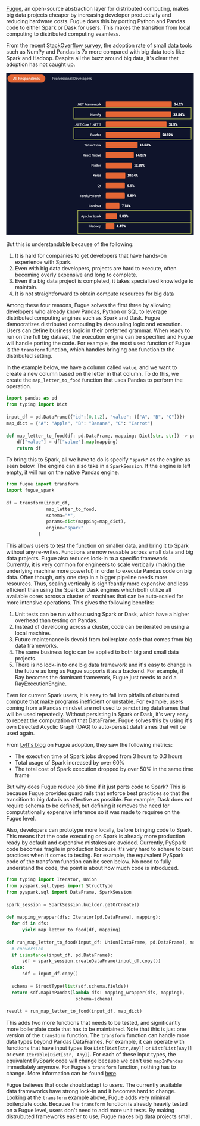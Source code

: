 [Fugue](https://github.com/fugue-project/fugue/), an open-source abstraction layer for distributed computing, makes big data projects cheaper by increasing developer productivity and reducing hardware costs. Fugue does this by porting Python and Pandas code to either Spark or Dask for users. This makes the transition from local computing to distributed computing seamless.

From the recent [StackOverflow survey](https://insights.stackoverflow.com/survey/2021#section-most-popular-technologies-other-frameworks-and-libraries), the adoption rate of small data tools such as NumPy and Pandas is 7x more compared with big data tools like Spark and Hadoop. Despite all the buzz around big data, it's clear that adoption has not caught up.

![StackOverflow](stackoverflow.png)

But this is understandable because of the following:

1. It is hard for companies to get developers that have hands-on experience with Spark.
2. Even with big data developers, projects are hard to execute, often becoming overly expensive and long to complete.
3. Even if a big data project is completed, it takes specialized knowledge to maintain.
4. It is not straightforward to obtain compute resources for big data

Among these four reasons, Fugue solves the first three by allowing developers who already know Pandas, Python or SQL to leverage distributed computing engines such as Spark and Dask. Fugue democratizes distributed computing by decoupling logic and execution. Users can define business logic in their preferred grammar. When ready to run on the full big dataset, the execution engine can be specified and Fugue will handle porting the code. For example, the most used function of Fugue is the `transform` function, which handles bringing one function to the distributed setting.

In the example below, we have a column called `value`, and we want to create a new column based on the letter in that column. To do this, we create the `map_letter_to_food` function that uses Pandas to perform the operation.

```python
import pandas as pd
from typing import Dict

input_df = pd.DataFrame({"id":[0,1,2], "value": (["A", "B", "C"])})
map_dict = {"A": "Apple", "B": "Banana", "C": "Carrot"}

def map_letter_to_food(df: pd.DataFrame, mapping: Dict[str, str]) -> pd.DataFrame:
    df["value"] = df["value"].map(mapping)
    return df
```

To bring this to Spark, all we have to do is specify `"spark"` as the engine as seen below. The engine can also take in a `SparkSession`. If the engine is left empty, it will run on the native Pandas engine.

```python
from fugue import transform
import fugue_spark

df = transform(input_df,
               map_letter_to_food,
               schema="*",
               params=dict(mapping=map_dict),
               engine="spark"
            )
```

This allows users to test the function on smaller data, and bring it to Spark without any re-writes. Functions are now reusable across small data and big data projects. Fugue also reduces lock-in to a specific framework. Currently, it is very common for engineers to scale vertically (making the underlying machine more powerful) in order to execute Pandas code on big data. Often though, only one step in a bigger pipeline needs more resources. Thus, scaling vertically is signifcantly more expensive and less efficient than using the Spark or Dask engines which both utilize all available cores across a cluster of machines that can be auto-scaled for more intensive operations. This gives the following benefits:

1. Unit tests can be run without using Spark or Dask, which have a higher overhead than testing on Pandas.
2. Instead of developing across a cluster, code can be iterated on using a local machine.
3. Future maintenance is devoid from boilerplate code that comes from big data frameworks.
4. The same business logic can be applied to both big and small data projects.
5. There is no lock-in to one big data framework and it's easy to change in the future as long as Fugue supports it as a backend. For example, if Ray becomes the dominant framework, Fugue just needs to add a RayExecutionEngine.

Even for current Spark users, it is easy to fall into pitfalls of distributed compute that make programs inefficient or unstable. For example, users coming from a Pandas mindset are not used to `persisting` dataframes that will be used repeatedly. Without persisting in Spark or Dask, it's very easy to repeat the computation of that DataFrame. Fugue solves this by using it's own Directed Acyclic Graph (DAG) to auto-persist dataframes that will be used again.

From [Lyft's blog](https://eng.lyft.com/how-lyftlearn-democratizes-distributed-compute-through-kubernetes-spark-and-fugue-c0875b97c3d9) on Fugue adoption, they saw the following metrics:

* The execution time of Spark jobs dropped from 3 hours to 0.3 hours
* Total usage of Spark increased by over 60%
* The total cost of Spark execution dropped by over 50% in the same time frame

But why does Fugue reduce job time if it just ports code to Spark? This is because Fugue provides guard rails that enforce best practices so that the transition to big data is as effective as possible. For example, Dask does not require schema to be defined, but defining it removes the need for computationally expensive inference so it was made to requiree on the Fugue level.

Also, developers can prototype more locally, before bringing code to Spark. This means that the code executing on Spark is already more production ready by default and expensive mistakes are avoided. Currently, PySpark code becomes fragile in production because it's very hard to adhere to best practices when it comes to testing. For example, the equivalent PySpark code of the transform function can be seen below. No need to fully understand the code, the point is about how much code is introduced.

```python
from typing import Iterator, Union
from pyspark.sql.types import StructType
from pyspark.sql import DataFrame, SparkSession

spark_session = SparkSession.builder.getOrCreate()

def mapping_wrapper(dfs: Iterator[pd.DataFrame], mapping):
  for df in dfs:
      yield map_letter_to_food(df, mapping)

def run_map_letter_to_food(input_df: Union[DataFrame, pd.DataFrame], mapping):
  # conversion
  if isinstance(input_df, pd.DataFrame):
      sdf = spark_session.createDataFrame(input_df.copy())
  else:
      sdf = input_df.copy()

  schema = StructType(list(sdf.schema.fields))
  return sdf.mapInPandas(lambda dfs: mapping_wrapper(dfs, mapping),
                          schema=schema)

result = run_map_letter_to_food(input_df, map_dict)
```

This adds two more functions that needs to be tested, and significantly more boilerplate code that has to be maintained. Note that this is just one version of the `transform` function. The `transform` function can handle more data types beyond Pandas DataFrames. For example, it can operate with functions that have input types like `List[Dict[str,Any]]` or `List[List[Any]]` or even `Iterable[Dict[str, Any]]`. For each of these input types, the equivalent PySpark code will change because we can't use `mapInPandas` immediately anymore. For Fugue's `transform` function, nothing has to change. More information can be found [here](https://fugue-tutorials.readthedocs.io/tutorials/beginner/type_flexibility.html).

Fugue believes that code should adapt to users. The currently available data frameworks have strong lock-in and it becomes hard to change. Looking at the `transform` example above, Fugue adds very minimal boilerplate code. Because the `transform` function is already heavily tested on a Fugue level, users don't need to add more unit tests. By making distrubuted frameworks easier to use, Fugue makes big data projects small.